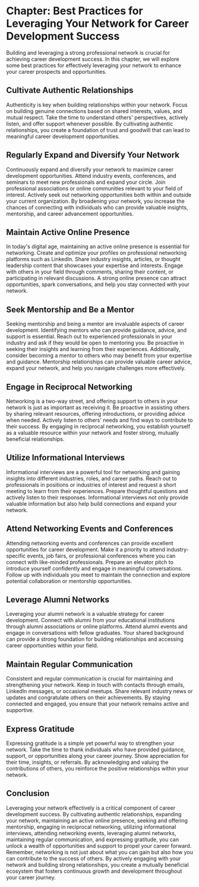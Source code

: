 Chapter: Best Practices for Leveraging Your Network for Career Development Success
==================================================================================

Building and leveraging a strong professional network is crucial for achieving career development success. In this chapter, we will explore some best practices for effectively leveraging your network to enhance your career prospects and opportunities.

Cultivate Authentic Relationships
---------------------------------

Authenticity is key when building relationships within your network. Focus on building genuine connections based on shared interests, values, and mutual respect. Take the time to understand others' perspectives, actively listen, and offer support whenever possible. By cultivating authentic relationships, you create a foundation of trust and goodwill that can lead to meaningful career development opportunities.

Regularly Expand and Diversify Your Network
-------------------------------------------

Continuously expand and diversify your network to maximize career development opportunities. Attend industry events, conferences, and seminars to meet new professionals and expand your circle. Join professional associations or online communities relevant to your field of interest. Actively seek out networking opportunities both within and outside your current organization. By broadening your network, you increase the chances of connecting with individuals who can provide valuable insights, mentorship, and career advancement opportunities.

Maintain Active Online Presence
-------------------------------

In today's digital age, maintaining an active online presence is essential for networking. Create and optimize your profiles on professional networking platforms such as LinkedIn. Share industry insights, articles, or thought leadership content that showcases your expertise and interests. Engage with others in your field through comments, sharing their content, or participating in relevant discussions. A strong online presence can attract opportunities, spark conversations, and help you stay connected with your network.

Seek Mentorship and Be a Mentor
-------------------------------

Seeking mentorship and being a mentor are invaluable aspects of career development. Identifying mentors who can provide guidance, advice, and support is essential. Reach out to experienced professionals in your industry and ask if they would be open to mentoring you. Be proactive in seeking their insights and learning from their experiences. Additionally, consider becoming a mentor to others who may benefit from your expertise and guidance. Mentorship relationships can provide valuable career advice, expand your network, and help you navigate challenges more effectively.

Engage in Reciprocal Networking
-------------------------------

Networking is a two-way street, and offering support to others in your network is just as important as receiving it. Be proactive in assisting others by sharing relevant resources, offering introductions, or providing advice when needed. Actively listen to others' needs and find ways to contribute to their success. By engaging in reciprocal networking, you establish yourself as a valuable resource within your network and foster strong, mutually beneficial relationships.

Utilize Informational Interviews
--------------------------------

Informational interviews are a powerful tool for networking and gaining insights into different industries, roles, and career paths. Reach out to professionals in positions or industries of interest and request a short meeting to learn from their experiences. Prepare thoughtful questions and actively listen to their responses. Informational interviews not only provide valuable information but also help build connections and expand your network.

Attend Networking Events and Conferences
----------------------------------------

Attending networking events and conferences can provide excellent opportunities for career development. Make it a priority to attend industry-specific events, job fairs, or professional conferences where you can connect with like-minded professionals. Prepare an elevator pitch to introduce yourself confidently and engage in meaningful conversations. Follow up with individuals you meet to maintain the connection and explore potential collaboration or mentorship opportunities.

Leverage Alumni Networks
------------------------

Leveraging your alumni network is a valuable strategy for career development. Connect with alumni from your educational institutions through alumni associations or online platforms. Attend alumni events and engage in conversations with fellow graduates. Your shared background can provide a strong foundation for building relationships and accessing career opportunities within your field.

Maintain Regular Communication
------------------------------

Consistent and regular communication is crucial for maintaining and strengthening your network. Keep in touch with contacts through emails, LinkedIn messages, or occasional meetups. Share relevant industry news or updates and congratulate others on their achievements. By staying connected and engaged, you ensure that your network remains active and supportive.

Express Gratitude
-----------------

Expressing gratitude is a simple yet powerful way to strengthen your network. Take the time to thank individuals who have provided guidance, support, or opportunities along your career journey. Show appreciation for their time, insights, or referrals. By acknowledging and valuing the contributions of others, you reinforce the positive relationships within your network.

Conclusion
----------

Leveraging your network effectively is a critical component of career development success. By cultivating authentic relationships, expanding your network, maintaining an active online presence, seeking and offering mentorship, engaging in reciprocal networking, utilizing informational interviews, attending networking events, leveraging alumni networks, maintaining regular communication, and expressing gratitude, you can unlock a wealth of opportunities and support to propel your career forward. Remember, networking is not just about what you can gain but also how you can contribute to the success of others. By actively engaging with your network and building strong relationships, you create a mutually beneficial ecosystem that fosters continuous growth and development throughout your career journey.
